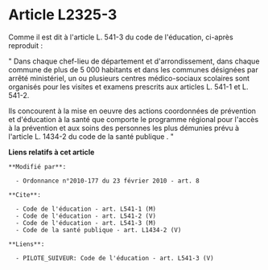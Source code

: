 # Article L2325-3

Comme il est dit à l'article L. 541-3 du code de l'éducation, ci-après reproduit : 

" Dans chaque chef-lieu de département et d'arrondissement, dans chaque commune de plus de 5 000 habitants et dans les
communes désignées par arrêté ministériel, un ou plusieurs centres médico-sociaux scolaires sont organisés pour les visites
et examens prescrits aux articles L. 541-1 et L. 541-2. 

Ils concourent à la mise en oeuvre des actions coordonnées de prévention et d'éducation à la santé que comporte le programme
régional pour l'accès à la prévention et aux soins des personnes les plus démunies prévu à l'article L. 1434-2 du code de la
santé publique
. "

**Liens relatifs à cet article**

	**Modifié par**:

	  - Ordonnance n°2010-177 du 23 février 2010 - art. 8

	**Cite**:

	  - Code de l'éducation - art. L541-1 (M)
	  - Code de l'éducation - art. L541-2 (V)
	  - Code de l'éducation - art. L541-3 (M)
	  - Code de la santé publique - art. L1434-2 (V)

	**Liens**:

	  - PILOTE_SUIVEUR: Code de l'éducation - art. L541-3 (V)
